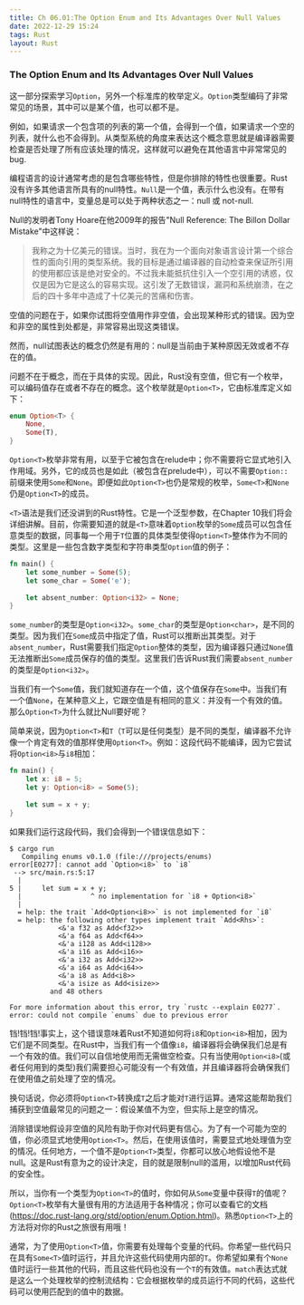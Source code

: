 ```yaml
---
title: Ch 06.01:The Option Enum and Its Advantages Over Null Values
date: 2022-12-29 15:24
tags: Rust
layout: Rust
---
```

### The Option Enum and Its Advantages Over Null Values

这一部分探索学习`Option`，另外一个标准库的枚举定义。`Option`类型编码了非常常见的场景，其中可以是某个值，也可以都不是。

例如，如果请求一个包含项的列表的第一个值，会得到一个值，如果请求一个空的列表，就什么也不会得到。从类型系统的角度来表达这个概念意思就是编译器需要检查是否处理了所有应该处理的情况，这样就可以避免在其他语言中非常常见的bug.

编程语言的设计通常考虑的是包含哪些特性，但是你排除的特性也很重要。Rust没有许多其他语言所具有的null特性。`Null`是一个值，表示什么也没有。在带有null特性的语言中，变量总是可以处于两种状态之一：null 或 not-null.

Null的发明者Tony Hoare在他2009年的报告"Null Reference: The Billon Dollar Mistake"中这样说：

> 我称之为十亿美元的错误。当时，我在为一个面向对象语言设计第一个综合性的面向引用的类型系统。我的目标是通过编译器的自动检查来保证所引用的使用都应该是绝对安全的。不过我未能抵抗住引入一个空引用的诱惑，仅仅是因为它是这么的容易实现。这引发了无数错误，漏洞和系统崩溃，在之后的四十多年中造成了十亿美元的苦痛和伤害。

空值的问题在于，如果你试图将空值用作非空值，会出现某种形式的错误。因为空和非空的属性到处都是，非常容易出现这类错误。

然而，null试图表达的概念仍然是有用的：null是当前由于某种原因无效或者不存在的值。

问题不在于概念，而在于具体的实现。因此，Rust没有空值，但它有一个枚举，可以编码值存在或者不存在的概念。这个枚举就是`Option<T>`，它由标准库定义如下：

```rust
enum Option<T> {
    None,
    Some(T),
}
```

`Option<T>`枚举非常有用，以至于它被包含在relude中；你不需要将它显式地引入作用域。另外，它的成员也是如此（被包含在prelude中），可以不需要`Option::`前缀来使用`Some`和`None`。即便如此`Option<T>`也仍是常规的枚举，`Some<T>`和`None`仍是`Option<T>`的成员。

`<T>`语法是我们还没讲到的Rust特性。它是一个泛型参数，在Chapter 10我们将会详细讲解。目前，你需要知道的就是`<T>`意味着`Option`枚举的`Some`成员可以包含任意类型的数据，同事每一个用于`T`位置的具体类型使得`Option<T>`整体作为不同的类型。这里是一些包含数字类型和字符串类型`Option`值的例子：

```rust
fn main() {
    let some_number = Some(5);
    let some_char = Some('e');
    
    let absent_number: Option<i32> = None;
}
```

`some_number`的类型是`Option<i32>`。`some_char`的类型是`Option<char>`，是不同的类型。因为我们在`Some`成员中指定了值，Rust可以推断出其类型。对于`absent_number`，Rust需要我们指定`Option`整体的类型，因为编译器只通过`None`值无法推断出`Some`成员保存的值的类型。这里我们告诉Rust我们需要`absent_number`的类型是`Option<i32>`。

当我们有一个`Some`值，我们就知道存在一个值，这个值保存在`Some`中。当我们有一个值`None`，在某种意义上，它跟空值是有相同的意义：并没有一个有效的值。那么`Option<T>`为什么就比Null要好呢？

简单来说，因为`Option<T>`和`T`（`T`可以是任何类型）是不同的类型，编译器不允许像一个肯定有效的值那样使用`Option<T>`。例如：这段代码不能编译，因为它尝试将`Option<i8>`与`i8`相加：

```rust
fn main() {
    let x: i8 = 5;
    let y: Option<i8> = Some(5);
    
    let sum = x + y;
}
```

如果我们运行这段代码，我们会得到一个错误信息如下：

```
$ cargo run
   Compiling enums v0.1.0 (file:///projects/enums)
error[E0277]: cannot add `Option<i8>` to `i8`
 --> src/main.rs:5:17
  |
5 |     let sum = x + y;
  |                 ^ no implementation for `i8 + Option<i8>`
  |
  = help: the trait `Add<Option<i8>>` is not implemented for `i8`
  = help: the following other types implement trait `Add<Rhs>`:
            <&'a f32 as Add<f32>>
            <&'a f64 as Add<f64>>
            <&'a i128 as Add<i128>>
            <&'a i16 as Add<i16>>
            <&'a i32 as Add<i32>>
            <&'a i64 as Add<i64>>
            <&'a i8 as Add<i8>>
            <&'a isize as Add<isize>>
          and 48 others

For more information about this error, try `rustc --explain E0277`.
error: could not compile `enums` due to previous error
```

铛!铛!铛!事实上，这个错误意味着Rust不知道如何将`i8`和`Option<i8>`相加，因为它们是不同类型。在Rust中，当我们有一个值像`i8`，编译器将会确保我们总是有一个有效的值。我们可以自信地使用而无需做空检查。只有当使用`Option<i8>`(或者任何用到的类型)我们需要担心可能没有一个有效值，并且编译器将会确保我们在使用值之前处理了空的情况。

换句话说，你必须将`Option<T>`转换成`T`之后才能对`T`进行运算。通常这能帮助我们捕获到空值最常见的问题之一：假设某值不为空，但实际上是空的情况。

消除错误地假设非空值的风险有助于你对代码更有信心。为了有一个可能为空的值，你必须显式地使用`Option<T>`。然后，在使用该值时，需要显式地处理值为空的情况。任何地方，一个值不是`Option<T>`类型，你都可以放心地假设他不是null。这是Rust有意为之的设计决定，目的就是限制null的滥用，以增加Rust代码的安全性。

所以，当你有一个类型为`Option<T>`的值时，你如何从`Some`变量中获得`T`的值呢？`Option<T>`枚举有大量很有用的方法适用于各种情况；你可以查看它的文档(https://doc.rust-lang.org/std/option/enum.Option.html)。熟悉`Option<T>`上的方法将对你的Rust之旅很有用哦！

通常，为了使用`Option<T>`值，你需要有处理每个变量的代码。你希望一些代码只在具有`Some<T>`值时运行，并且允许这些代码使用内部的`T`。你希望如果有个`None`值时运行一些其他的代码，而且这些代码也没有一个`T`的有效值。`match`表达式就是这么一个处理枚举的控制流结构：它会根据枚举的成员运行不同的代码，这些代码可以使用匹配到的值中的数据。

